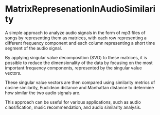 # MatrixRepresenationInAudioSimilarity
A simple approach to analyze audio signals in the form of mp3 files of songs by representing them as matrices, with each row representing a different frequency component and each column representing a short time segment of the audio signal.

By applying singular value decomposition (SVD) to these matrices, it is possible to reduce the dimensionality of the data by focusing on the most important frequency components, represented by the singular value vectors.

These singular value vectors are then compared using similarity metrics of cosine similarity, Euclidean distance and Manhattan distance to determine how similar the two audio signals are.

This approach can be useful for various applications, such as audio classification, music recommendation, and audio similarity analysis.
